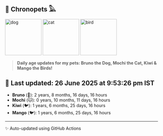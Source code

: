 ## 🐾 Chronopets 𓅓

<img src="https://media.giphy.com/media/3oriO0OEd9QIDdllqo/giphy.gif" width="120" height="120" alt="dog"> <img src="https://media.giphy.com/media/OmK8lulOMQ9XO/giphy.gif" width="120" height="120" alt="cat"> <img src="https://media.giphy.com/media/1dMNq7sH2v5i/giphy.gif" width="120" height="120" alt="bird"> 

> **Daily age updates for my pets: Bruno the Dog, Mochi the Cat, Kiwi & Mango the Birds!**

## 📅 Last updated: 26 June 2025 at 9:53:26 pm IST

- **Bruno** (🐶): 2 years, 8 months, 16 days, 16 hours
- **Mochi** (🐱): 0 years, 10 months, 11 days, 16 hours
- **Kiwi** (🐦): 1 years, 6 months, 25 days, 16 hours
- **Mango** (🐦): 1 years, 6 months, 25 days, 16 hours

---
✨ Auto-updated using GitHub Actions
